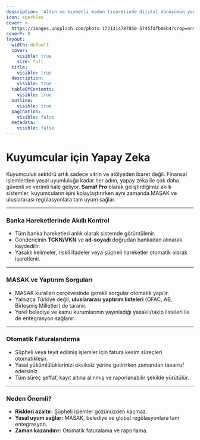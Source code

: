 ```yaml
---
description: 'Altın ve kıymetli maden ticaretinde dijital dönüşümün yeni adı: Kuyumcu 4.0'
icon: sparkles
cover: >-
  https://images.unsplash.com/photo-1721314787850-5745fdfb06b4?crop=entropy&cs=srgb&fm=jpg&ixid=M3wxOTcwMjR8MHwxfHNlYXJjaHw5fHxhcnRpZmljaWFsJTIwaW50ZWxsaWdlbmNlfGVufDB8fHx8MTc1NTU2MDkyNnww&ixlib=rb-4.1.0&q=85
coverY: 0
layout:
  width: default
  cover:
    visible: true
    size: full
  title:
    visible: true
  description:
    visible: true
  tableOfContents:
    visible: true
  outline:
    visible: true
  pagination:
    visible: false
  metadata:
    visible: false
---
```


# Kuyumcular için Yapay Zeka

Kuyumculuk sektörü artık sadece vitrin ve atölyeden ibaret değil. Finansal işlemlerden yasal uyumluluğa kadar her adım, yapay zeka ile çok daha güvenli ve verimli hale geliyor. **Sarraf Pro** olarak geliştirdiğimiz akıllı sistemler, kuyumcuların işini kolaylaştırırken aynı zamanda MASAK ve uluslararası regülasyonlara tam uyum sağlar.

***

### Banka Hareketlerinde Akıllı Kontrol

* Tüm banka hareketleri anlık olarak sistemde görüntülenir.
* Göndericinin **TCKN/VKN** ve **ad-soyadı** doğrudan bankadan alınarak kaydedilir.
* Yasaklı kelimeler, riskli ifadeler veya şüpheli hareketler otomatik olarak işaretlenir.

***

### MASAK ve Yaptırım Sorguları

* MASAK kuralları çerçevesinde gerekli sorgular otomatik yapılır.
* Yalnızca Türkiye değil, **uluslararası yaptırım listeleri** (OFAC, AB, Birleşmiş Milletler) de taranır.
* Yerel belediye ve kamu kurumlarının yayınladığı yasaklı/takip listeleri ile de entegrasyon sağlanır.

***

### Otomatik Faturalandırma

* Şüpheli veya teyit edilmiş işlemler için fatura kesim süreçleri otomatikleşir.
* Yasal yükümlülüklerinizi eksiksiz yerine getirirken zamandan tasarruf edersiniz.
* Tüm süreç şeffaf, kayıt altına alınmış ve raporlanabilir şekilde yürütülür.

***

### Neden Önemli?

* **Riskleri azaltır:** Şüpheli işlemler gözünüzden kaçmaz.
* **Yasal uyum sağlar:** MASAK, belediye ve global regülasyonlara tam entegrasyon.
* **Zaman kazandırır:** Otomatik faturalama ve raporlama.

